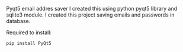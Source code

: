 Pyqt5 email addres saver
I created this using python pyqt5 library and sqlite3 module. I created this project saving emails and passwords in database.



Required to install:
```
pip install PyQt5
```
